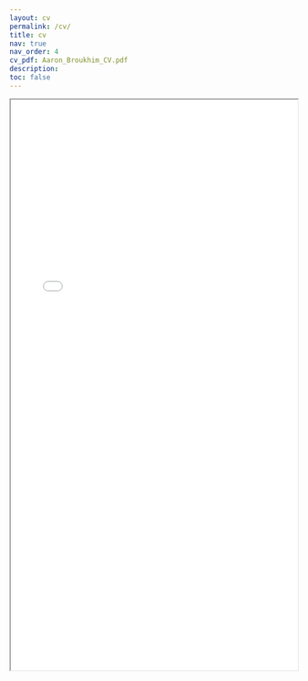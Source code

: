 ```yaml
---
layout: cv
permalink: /cv/
title: cv
nav: true
nav_order: 4
cv_pdf: Aaron_Broukhim_CV.pdf
description: 
toc: false
---
```


<iframe src="{{ site.baseurl }}/assets/pdfs/Aaron_Broukhim_CV.pdf" width="100%" height="1000px">
    This browser does not support PDFs. Please download the PDF to view it: 
    <a href="{{ site.baseurl }}/assets/pdfs/Aaron_Broukhim_CV.pdf">Download PDF</a>
</iframe>